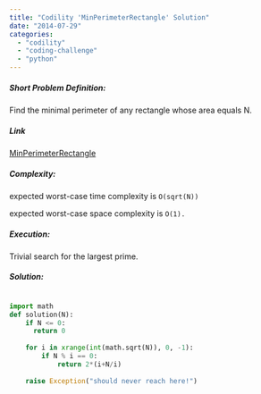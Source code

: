 ```yaml
---
title: "Codility 'MinPerimeterRectangle' Solution"
date: "2014-07-29"
categories: 
  - "codility"
  - "coding-challenge"
  - "python"
---
```


##### Short Problem Definition:

Find the minimal perimeter of any rectangle whose area equals N.

##### Link

[MinPerimeterRectangle](https://codility.com/demo/take-sample-test/min_perimeter_rectangle)

##### Complexity:

expected worst-case time complexity is `O(sqrt(N))`

expected worst-case space complexity is `O(1).`

##### Execution:

Trivial search for the largest prime.

##### Solution:

```python

import math
def solution(N):
    if N <= 0:
      return 0
  
    for i in xrange(int(math.sqrt(N)), 0, -1):
        if N % i == 0:
            return 2*(i+N/i)
            
    raise Exception("should never reach here!")    
```
